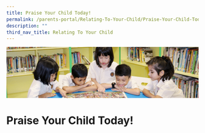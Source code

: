 ```yaml
---
title: Praise Your Child Today!
permalink: /parents-portal/Relating-To-Your-Child/Praise-Your-Child-Today/
description: ""
third_nav_title: Relating To Your Child
---
```

![](/images/banner.gif)

Praise Your Child Today!
========================

